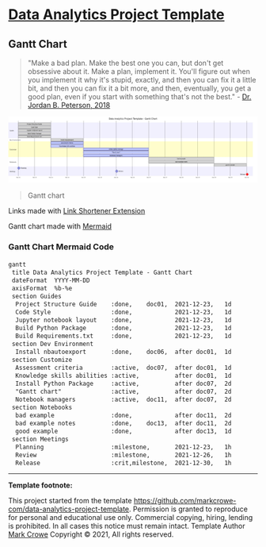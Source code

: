 # [Data Analytics Project Template](./../../..)

## Gantt Chart

>"Make a bad plan. Make the best one you can, but don't get obsessive about it. Make a plan, implement it. You'll figure out when you implement it why it's stupid, exactly, and then you can fix it a little bit, and then you can fix it a bit more, and then, eventually, you get a good plan, even if you start with something that's not the best." - [Dr. Jordan B. Peterson, 2018](https://www.jordanbpeterson.com/transcripts/aubrey-marcus/)

[![Gantt chart](./images/gantt-chart.jfif)](https://tinyurl.com/y6yvnn6c)

> Gantt chart

Links made with [Link Shortener Extension](https://timleland.com/link-shortener-extension/)

Gantt chart made with [Mermaid](https://mermaid-js.github.io/mermaid-live-editor/edit/)

### Gantt Chart Mermaid Code

```mermaid
gantt
 title Data Analytics Project Template - Gantt Chart
 dateFormat  YYYY-MM-DD
 axisFormat  %b-%e
 section Guides
  Project Structure Guide    :done,    doc01,  2021-12-23,   1d
  Code Style                 :done,            2021-12-23,   1d
  Jupyter notebook layout    :done,            2021-12-23,   1d
  Build Python Package       :done,            2021-12-23,   1d
  Build Requirements.txt     :done,            2021-12-23,   1d
 section Dev Environment
  Install nbautoexport       :done,    doc06,  after doc01,  1d
 section Customize
  Assessment criteria        :active,  doc07,  after doc01,  1d
  Knowledge skills abilities :active,          after doc01,  1d
  Install Python Package     :active,          after doc07,  2d
  "Gantt chart"              :active,          after doc07,  2d
  Notebook managers          :active,  doc11,  after doc07,  2d
 section Notebooks
  bad example                :done,            after doc11,  2d
  bad example notes          :done,    doc13,  after doc11,  2d
  good example               :done,            after doc13,  1d
 section Meetings
  Planning                   :milestone,       2021-12-23,   1h
  Review                     :milestone,       2021-12-26,   1h
  Release                    :crit,milestone,  2021-12-30,   1h
```

---
**Template footnote:**

This project started from the template <https://github.com/markcrowe-com/data-analytics-project-template>. Permission is granted to reproduce for personal and educational use only. Commercial copying, hiring, lending is prohibited. In all cases this notice must remain intact. Template Author [Mark Crowe](https://github.com/markcrowe-com/) Copyright &copy; 2021, All rights reserved.
